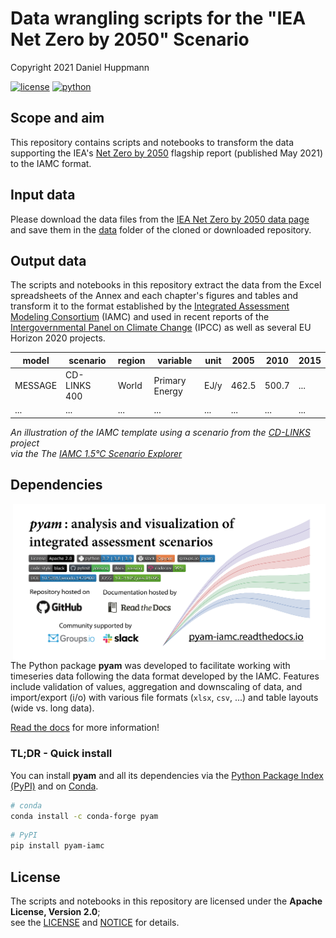 # Data wrangling scripts for the "IEA Net Zero by 2050" Scenario 

Copyright 2021 Daniel Huppmann

[![license](https://img.shields.io/badge/License-Apache%202.0-black)](https://github.com/danielhuppmann/iea-netzero2050-datawrangler/blob/main/LICENSE)
[![python](https://img.shields.io/badge/python-3.7_|_3.8_|_3.9-blue?logo=python&logoColor=white)](https://github.com/IAMconsortium/pyam)

## Scope and aim

This repository contains scripts and notebooks to transform the data supporting the
IEA's [Net Zero by 2050](https://www.iea.org/reports/net-zero-by-2050) flagship report
(published May 2021) to the IAMC format.

## Input data

Please download the data files from the [IEA Net Zero by 2050 data page](https://www.iea.org/data-and-statistics/data-product/net-zero-by-2050-scenario)  
and save them in the [data](data) folder of the cloned or downloaded repository.

## Output data

The scripts and notebooks in this repository extract the data from the Excel spreadsheets
of the Annex and each chapter's figures and tables and transform it to the format
established by the
[Integrated Assessment Modeling Consortium](https://www.iamconsortium.org) (IAMC)
and used in recent reports of the [Intergovernmental Panel on Climate Change](https://www.ipcc.ch) (IPCC)
as well as several EU Horizon 2020 projects.

| **model** | **scenario** | **region** | **variable**   | **unit** | **2005** | **2010** | **2015** |
|-----------|--------------|------------|----------------|----------|----------|----------|----------|
| MESSAGE   | CD-LINKS 400 | World      | Primary Energy | EJ/y     |    462.5 |    500.7 |      ... |
| ...       | ...          | ...        | ...            | ...      |      ... |      ... |      ... |

*An illustration of the IAMC template using a scenario
from the [CD-LINKS](https://www.cd-links.org) project*  
*via the The [IAMC 1.5°C Scenario Explorer](https://data.ece.iiasa.ac.at/iamc-1.5c-explorer)*

## Dependencies

[<img src="./_static/pyam.png" width="500" align="right" alt="pyam" />](https://pyam-iamc.readthedocs.io)

The Python package **pyam** was developed to facilitate working with timeseries data
following the data format developed by the IAMC.
Features include validation of values, aggregation and downscaling of data,
and import/export (i/o) with various file formats (`xlsx`, `csv`, ...)
and table layouts (wide vs. long data).

[Read the docs](https://pyam-iamc.readthedocs.io) for more information!

### TL;DR - Quick install

You can install **pyam** and all its dependencies via the
[Python  Package Index (PyPI)](https://pypi.org/project/pandas)
and on [Conda](https://docs.conda.io/en/latest/).

```sh
# conda
conda install -c conda-forge pyam
```

```sh
# PyPI
pip install pyam-iamc
```

## License

The scripts and notebooks in this repository are licensed
under the **Apache License, Version 2.0**;  
see the [LICENSE](LICENSE) and [NOTICE](NOTICE.md) for details.
